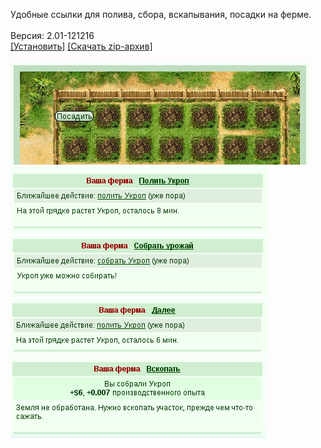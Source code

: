Удобные ссылки для полива, сбора, вскапывания, посадки на ферме.
<br>
<br>
Версия: 2.01-121216
<br>
[[Установить]](https://raw.githubusercontent.com/MyRequiem/comfortablePlayingInGW/master/separatedScripts/ComfortableLinksForFarm/comfortableLinksForFarm.user.js) [[Скачать zip-архив]](https://raw.githubusercontent.com/MyRequiem/comfortablePlayingInGW/master/separatedScripts/ComfortableLinksForFarm/comfortableLinksForFarm.user.js.zip)
<br>
<br>
![ComfortableLinksForFarm](https://raw.githubusercontent.com/MyRequiem/comfortablePlayingInGW/master/imgs/ComfortableLinksForFarm/screen1.png)
<br>
![ComfortableLinksForFarm](https://raw.githubusercontent.com/MyRequiem/comfortablePlayingInGW/master/imgs/ComfortableLinksForFarm/screen2.png)
<br>
![ComfortableLinksForFarm](https://raw.githubusercontent.com/MyRequiem/comfortablePlayingInGW/master/imgs/ComfortableLinksForFarm/screen3.png)
<br>
![ComfortableLinksForFarm](https://raw.githubusercontent.com/MyRequiem/comfortablePlayingInGW/master/imgs/ComfortableLinksForFarm/screen4.png)
<br>
![ComfortableLinksForFarm](https://raw.githubusercontent.com/MyRequiem/comfortablePlayingInGW/master/imgs/ComfortableLinksForFarm/screen5.png)
<br>
